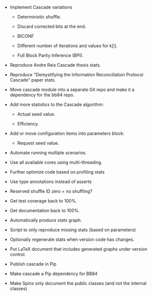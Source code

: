 * Implement Cascade variations

  * Deterministic shuffle.

  * Discard corrected bits at the end.

  * BICONF

  * Different number of iterations and values for k[i].
  
  * Full Block Parity Inference (BPI).

* Reproduce Andre Reis Cascade thesis stats.

* Reproduce "Demystifying the Information Reconciliation Protocol Cascade" paper stats.

* Move cascade module into a separate Git repo and make it a dependency for the bb84 repo.

* Add more statistics to the Cascade algorithm:

  * Actual seed value.

  * Efficiency.

* Add or move configuration items into parameters block:

  * Request seed value.

* Automate running multiple scenarios.

* Use all available cores using multi-threading.

* Further optimize code based on profiling stats

* Use type annotations instead of asserts

* Reserved shuffle ID zero = no shuffling?

* Get test coverage back to 100%.

* Get documentation back to 100%.

* Automatically produce stats graph.

* Script to only reproduce missing stats (based on parameters)

* Optionally regenerate stats when version code has changes.

* Put LaTeX document that includes generated graphs under version control.

* Publish cascade in Pip

* Make cascade a Pip dependency for BB84

* Make Spinx only document the public classes (and not the internal classes)
